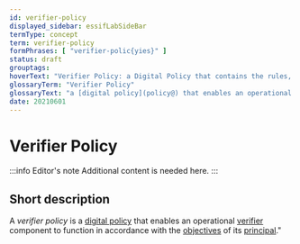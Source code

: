 ```yaml
---
id: verifier-policy
displayed_sidebar: essifLabSideBar
termType: concept
term: verifier-policy
formPhrases: [ "verifier-polic{yies}" ]
status: draft
grouptags:
hoverText: "Verifier Policy: a Digital Policy that contains the rules, working-instructions, preferences and other guidance for an operational Verifier component to function in accordance with the Objectives of its Principal."
glossaryTerm: "Verifier Policy"
glossaryText: "a [digital policy](policy@) that enables an operational [verifier](@) component to function in accordance with the [objective](@) of its [principal](@)."
date: 20210601
---
```


# Verifier Policy

:::info Editor's note
Additional content is needed here.
:::

## Short description

A *verifier policy* is a [digital policy](policy@) that enables an operational [verifier](@) component to function in accordance with the [objectives](@) of its [principal](@)."